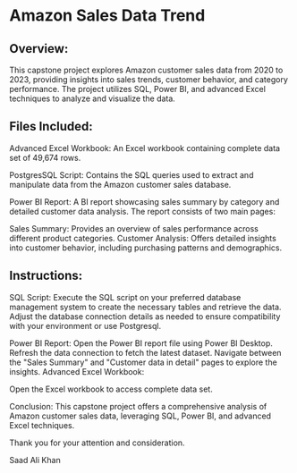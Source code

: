 # Amazon Sales Data Trend

## Overview:
This capstone project explores Amazon customer sales data from 2020 to 2023, providing insights into sales trends, customer behavior, and category performance. The project utilizes SQL, Power BI, and advanced Excel techniques to analyze and visualize the data.


## Files Included:

Advanced Excel Workbook: An Excel workbook containing complete data set of 49,674 rows.

PostgresSQL Script: Contains the SQL queries used to extract and manipulate data from the Amazon customer sales database. 

Power BI Report: A BI report showcasing sales summary by category and detailed customer data analysis. The report consists of two main pages:

Sales Summary: Provides an overview of sales performance across different product categories.
Customer Analysis: Offers detailed insights into customer behavior, including purchasing patterns and demographics.

## Instructions:

SQL Script:
Execute the SQL script on your preferred database management system to create the necessary tables and retrieve the data.
Adjust the database connection details as needed to ensure compatibility with your environment or use Postgresql.

Power BI Report:
Open the Power BI report file using Power BI Desktop.
Refresh the data connection to fetch the latest dataset.
Navigate between the "Sales Summary" and "Customer data in detail" pages to explore the insights.
Advanced Excel Workbook:

Open the Excel workbook to access complete data set.

Conclusion:
This capstone project offers a comprehensive analysis of Amazon customer sales data, leveraging SQL, Power BI, and advanced Excel techniques.

Thank you for your attention and consideration.

Saad Ali Khan




